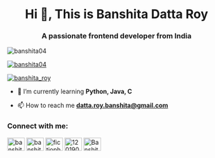 <h1 align="center">Hi 👋, This is Banshita Datta Roy</h1>
<h3 align="center">A passionate frontend developer from India</h3>

<p align="left"> <img src="https://komarev.com/ghpvc/?username=banshita04&label=Profile%20views&color=0e75b6&style=flat" alt="banshita04" /> </p>

<p align="left"> <a href="https://github.com/ryo-ma/github-profile-trophy"><img src="https://github-profile-trophy.vercel.app/?username=dey24" alt="banshita04" /></a> </p>

<p align="left"> <a href="https://twitter.com/banshita_roy" target="blank"><img src="https://img.shields.io/twitter/follow/banshita_roy?logo=twitter&style=for-the-badge" alt="banshita_roy" /></a> </p>

- 🌱 I’m currently learning **Python, Java, C**

- 📫 How to reach me **datta.roy.banshita@gmail.com**

<h3 align="left">Connect with me:</h3>
<p align="left">
<a href="https://twitter.com/banshita_roy" target="blank"><img align="center" src="https://cdn.jsdelivr.net/npm/simple-icons@3.0.1/icons/twitter.svg" alt="banshita_roy" height="30" width="40" /></a>
<a href="https://www.linkedin.com/in/banshita-datta-roy-154bb9184/" target="blank"><img align="center" src="https://cdn.jsdelivr.net/npm/simple-icons@3.0.1/icons/linkedin.svg" alt="banshita-datta-roy-154bb9184/" height="30" width="40" /></a>
<a href="https://instagram.com/fictiophilian_soul" target="blank"><img align="center" src="https://cdn.jsdelivr.net/npm/simple-icons@3.0.1/icons/instagram.svg" alt="fictiophilian_soul" height="30" width="40" /></a>
<a href="https://www.hackerrank.com/12019009023018_H" target="blank"><img align="center" src="https://cdn.jsdelivr.net/npm/simple-icons@3.0.1/icons/hackerrank.svg" alt="12019009023018_H" height="30" width="40" /></a>
  <a href="https://www.facebook.com/banshita.roy" target="blank"><img align="center" src="https://cdn.jsdelivr.net/npm/simple-icons@3.0.1/icons/facebook.svg" alt="Banshita Datta Roy" height="30" width="40" /></a>
</p>

